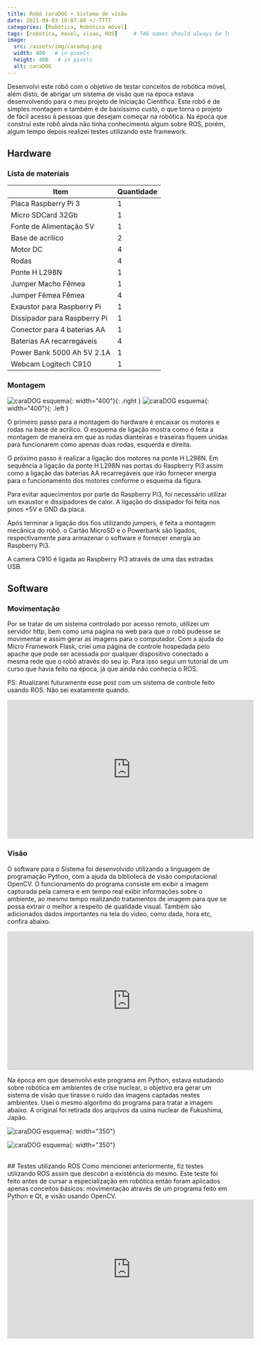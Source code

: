 ```yaml
---
title: Robô caraDOG + Sistema de visão
date: 2021-09-03 16:07:00 +/-TTTT
categories: [Robótica, Robótica móvel]
tags: [robotica, movel, visao, ROS]     # TAG names should always be lowercase
image:
  src: /assets/img/caradog.png
  width: 400   # in pixels
  height: 400   # in pixels
  alt: caraDOG
---
```


Desenvolvi este robô com o objetivo de testar conceitos de robótica móvel, além disto, de abrigar um sistema de visão que na época estava desenvolvendo para o meu projeto de Iniciação Científica. Este robô é de simples montagem e também é de baixíssimo custo, o que torna o projeto de fácil acesso à pessoas que desejam começar na robótica. Na época que construí este robô ainda não tinha conhecimento algum sobre ROS, porém, algum tempo depois realizei testes utilizando este framework. 

## Hardware
### Lista de materiais

Item | Quantidade
---------|----------
Placa Raspberry Pi 3   | 1
Micro SDCard 32Gb | 1
Fonte de Alimentação 5V | 1
Base de acrílico | 2 
Motor DC | 4
Rodas | 4
Ponte H L298N | 1
Jumper Macho Fêmea | 1
Jumper Fêmea Fêmea | 4
Exaustor para Raspberry Pi | 1
Dissipador para Raspberry Pi | 1
Conector para 4 baterias AA | 1
Baterias AA recarregáveis | 4
Power Bank 5000 Ah 5V 2.1A | 1
Webcam Logitech C910 | 1




### Montagem
![caraDOG esquema](/assets/img/caradog1.jpg){: width="400"}{: .right }
![caraDOG esquema](/assets/img/caradog2.jpeg){: width="400"}{: .left }

O primeiro passo para a montagem do hardware é encaixar os motores e rodas na base de acrílico. O esquema de ligação mostra como é feita a montagem de maneira em que as rodas dianteiras e traseiras fiquem unidas para funcionarem como apenas duas rodas, esquerda e direita.

O próximo passo é realizar a ligação dos motores na ponte H L298N. Em sequência a ligação da ponte H L298N nas portas do Raspberry Pi3 assim como a ligação das baterias AA recarregáveis que irão fornecer energia para o funcionamento dos motores conforme o esquema da figura.

Para evitar aquecimentos por parte do Raspberry Pi3, foi necessário utilizar um exaustor e dissipadores de calor. A ligação do dissipador foi feita nos pinos +5V e GND da placa. 

Após terminar a ligação dos fios utilizando jumpers, é feita a montagem mecânica do robô. o Cartão MicroSD e o Powerbank são ligados, respectivamente para armazenar o software e fornecer energia ao Raspberry Pi3.

A camera C910 é ligada ao Raspberry Pi3 através de uma das estradas USB.

## Software
### Movimentação
Por se tratar de um sistema controlado por acesso remoto, utilizei um servidor http, bem como uma pagina na web para que o robô pudesse se movimentar e assim gerar as imagens para o computador. Com a ajuda do Micro Framework Flask, criei uma página de controle hospedada pelo apache que pode ser acessada por qualquer dispositivo conectado a mesma rede que o robô através do seu ip. Para isso segui um tutorial de um curso que havia feito na época, já que ainda não conhecia o ROS.

PS: Atualizarei futuramente esse post com um sistema de controle feito usando ROS. Não sei exatamente quando.

<center><iframe width="560" height="315" src="https://www.youtube.com/embed/8PMh7ztHJO0" title="YouTube video player" frameborder="0" allow="accelerometer; autoplay; clipboard-write; encrypted-media; gyroscope; picture-in-picture" allowfullscreen></iframe></center>

### Visão
O software para o Sistema foi desenvolvido utilizando a linguagem de programação Python, com a ajuda da biblioteca de visão computacional OpenCV. O funcionamento do programa consiste em exibir a imagem capturada pela camera e em tempo real exibir informações sobre o ambiente, ao mesmo tempo realizando tratamentos de imagem para que se possa extrair o melhor a respeito de qualidade visual. Também são adicionados dados importantes na tela do video, como dada, hora etc, confira abaixo.

<center><iframe width="560" height="315" src="https://www.youtube.com/embed/od9QjKJ1w24" title="YouTube video player" frameborder="0" allow="accelerometer; autoplay; clipboard-write; encrypted-media; gyroscope; picture-in-picture" allowfullscreen></iframe></center>

Na época em que desenvolvi este programa em Python, estava estudando sobre robótica em ambientes de crise nuclear, o objetivo era gerar um sistema de visão que tirasse o ruído das imagens captadas nestes ambientes. Usei o mesmo algoritmo do programa para tratar a imagem abaixo. A original foi retirada dos arquivos da usina nuclear de Fukushima, Japão.

![caraDOG esquema](/assets/img/caradog3.jpg){: width="350"}

![caraDOG esquema](/assets/img/caradog4.jpg){: width="350"}

<br>
## Testes utilizando ROS
Como mencionei anteriormente, fiz testes utilizando ROS assim que descobri a existência do mesmo. Este teste foi feito antes de cursar a especialização em robótica então foram aplicados apenas conceitos básicos: movimentação através de um programa feito em Python e Qt, e visão usando OpenCV.

<center><iframe width="560" height="315" src="https://www.youtube.com/embed/CUDp7pLf1sA" title="YouTube video player" frameborder="0" allow="accelerometer; autoplay; clipboard-write; encrypted-media; gyroscope; picture-in-picture" allowfullscreen></iframe></center>
